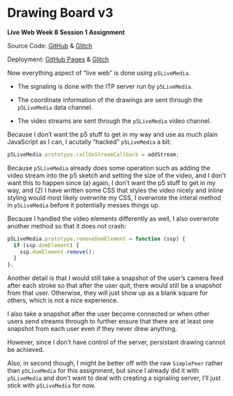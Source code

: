 # Drawing Board v3

**Live Web Week 8 Session 1 Assignment**

Source Code: [GitHub](https://github.com/zhumingcheng697/Live-Web/tree/main/drawing-board-v3) & [Glitch](https://glitch.com/edit/#!/mccoy-zhu-drawing-board-v3)

Deployment: [GitHub Pages](https://zhumingcheng697.github.io/Live-Web/drawing-board-v3) & [Glitch](https://mccoy-zhu-drawing-board-v3.glitch.me/)

Now everything aspect of “live web” is done using `p5LiveMedia`.

- The signaling is done with the ITP server run by `p5LiveMedia`.

- The coordinate information of the drawings are sent through the `p5LiveMedia` data channel.

- The video streams are sent through the `p5LiveMedia` video channel.

Because I don’t want the p5 stuff to get in my way and use as much plain JavaScript as I can, I acutally “hacked” `p5LiveMedia` a bit:

```javascript
p5LiveMedia.prototype.callOnStreamCallback = addStream;
```

Because `p5LiveMedia` already does some operation such as adding the video stream into the p5 sketch and setting the size of the video, and I don’t want this to happen since (a) again, I don’t want the p5 stuff to get in my way, and (2) I have written some CSS that styles the video nicely and inline styling would most likely overwrite my CSS, I overwrote the interal method in `p5LiveMedia` before it potentially messes things up.

Because I handled the video elements differently as well, I also overwrote another method so that it does not crash:

```javascript
p5LiveMedia.prototype.removeDomElement = function (ssp) {
  if (ssp.domElement) {
    ssp.domElement.remove();
  }
};
```

Another detail is that I would still take a snapshot of the user’s camera feed after each stroke so that after the user quit, there would still be a snapshot from that user. Otherwise, they will just show up as a blank square for others, which is not a nice experience.

I also take a snapshot after the user become connected or when other users send streams through to further ensure that there are at least one snapshot from each user even if they never drew anything.

However, since I don’t have control of the server, persistant drawing cannot be achieved.

Also, in second though, I might be better off with the raw `SimplePeer` rather than `p5LiveMedia` for this assignment, but since I already did it with `p5LiveMedia` and don’t want to deal with creating a signaling server, I’ll just stick with `p5LiveMedia` for now.

